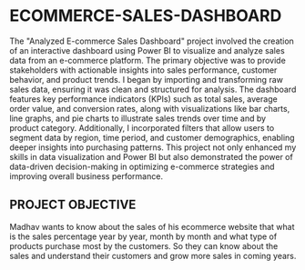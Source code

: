# ECOMMERCE-SALES-DASHBOARD
The "Analyzed E-commerce Sales Dashboard" project involved the creation of an interactive dashboard using Power BI to visualize and analyze sales data from an e-commerce platform. The primary objective was to provide stakeholders with actionable insights into sales performance, customer behavior, and product trends. I began by importing and transforming raw sales data, ensuring it was clean and structured for analysis. The dashboard features key performance indicators (KPIs) such as total sales, average order value, and conversion rates, along with visualizations like bar charts, line graphs, and pie charts to illustrate sales trends over time and by product category. Additionally, I incorporated filters that allow users to segment data by region, time period, and customer demographics, enabling deeper insights into purchasing patterns. This project not only enhanced my skills in data visualization and Power BI but also demonstrated the power of data-driven decision-making in optimizing e-commerce strategies and improving overall business performance.
## PROJECT OBJECTIVE
Madhav wants to know about the sales of his ecommerce website that what is the sales percentage year by year, month by month and what type of products purchase most by the customers. So they can know about the sales and understand their customers and grow more sales in coming years.
